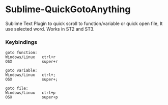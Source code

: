 Sublime-QuickGotoAnything
====================

Sublime Text Plugin to quick scroll to function/variable or quick open file, It use selected word. Works in ST2 and ST3.

### Keybindings
    goto function:
    Windows/Linux   ctrl+r
    OSX             super+r
    
    goto variable:
    Windows/Linux   ctrl+;
    OSX             super+;
    
    goto file:
    Windows/Linux   ctrl+p
    OSX             super+p

